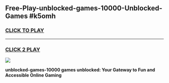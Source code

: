 
## Free-Play-unblocked-games-10000-Unblocked-Games #k5omh
<h3>
<a href="https://news.freeplayer.one?title=unblocked-games-10000&ref=8M">CLICK TO PLAY</a></h3>
<hr>

<h3>
<a href="https://news.freeplayer.one?title=unblocked-games-10000&ref=8M">CLICK 2 PLAY</a>
  
</h3>

<a href="https://news.freeplayer.one?title=unblocked-games-10000&ref=8M"><img src="https://clearcache.store/games.png"></a>


**unblocked-games-10000 games unblocked: Your Gateway to Fun and Accessible Online Gaming**
